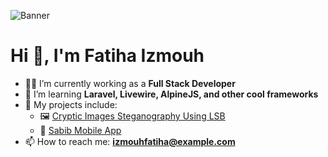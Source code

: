 ![Banner](https://link-to-your-image.png)

# Hi 👋, I'm Fatiha Izmouh

- 👩‍💻 I’m currently working as a **Full Stack Developer**
- 🌱 I’m learning **Laravel, Livewire, AlpineJS, and other cool frameworks**
- 🔭 My projects include:
  - 🖼️ [Cryptic Images Steganography Using LSB](https://github.com/fatiha-izmouh/Cryptic-Images-Steganography-Using-LSB)
  - 📱 [Sabib Mobile App](https://github.com/fatiha-izmouh/Sabib_mobile_app)
- 📫 How to reach me: **izmouhfatiha@example.com**
